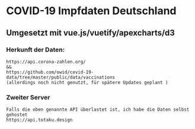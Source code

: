 # COVID-19 Impfdaten Deutschland

## Umgesetzt mit vue.js/vuetify/apexcharts/d3

### Herkunft der Daten:
```
https://api.corona-zahlen.org/
&&
https://github.com/owid/covid-19-data/tree/master/public/data/vaccinations
(allerdings noch nicht genutzt, für spätere Updates geplant )
```
### Zweiter Server
```
Falls die oben genannte API überlastet ist, ich habe die Daten selbst gehostet
https://api.totaku.design
```

